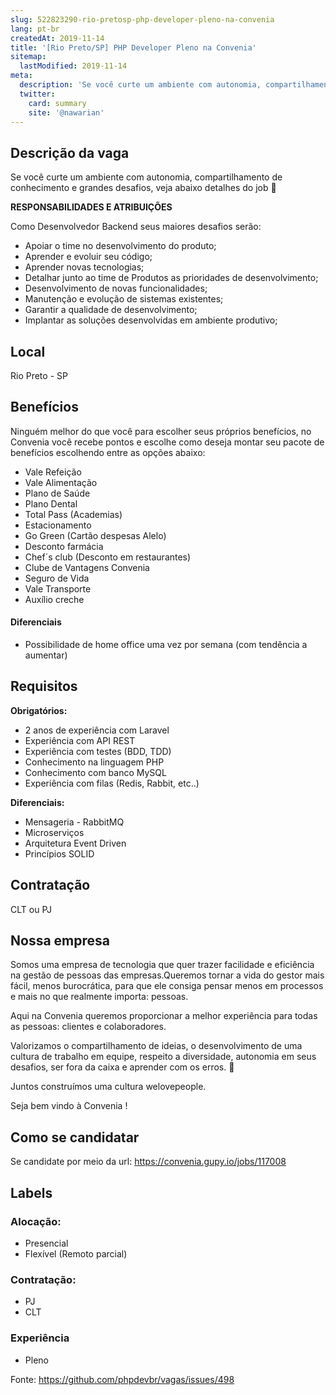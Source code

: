 ```yaml
---
slug: 522823290-rio-pretosp-php-developer-pleno-na-convenia
lang: pt-br
createdAt: 2019-11-14
title: '[Rio Preto/SP] PHP Developer Pleno na Convenia'
sitemap:
  lastModified: 2019-11-14
meta:
  description: 'Se você curte um ambiente com autonomia, compartilhamento de conhecimento e grandes desafios, veja abaixo detalhes do job 👀 **RESPONSABILIDADES E ATRIBUIÇÕES** Como Desenvolvedor Backend seus maiores desafios serão: - Apoiar o time no desenvolvimento do produto; - Aprender e evoluir seu código; - Aprender novas tecnologias; - Detalhar junto ao time de Produtos as prioridades de desenvolvimento; - Desenvolvimento de novas funcionalidades; - Manutenção e evolução de sistemas existentes; - Garantir a qualidade de desenvolvimento; - Implantar as soluções desenvolvidas em ambiente produtivo;'
  twitter:
    card: summary
    site: '@nawarian'
---
```


<!--
==================================================
POR FAVOR, SÓ POSTE SE A VAGA FOR PARA DESENVOLVEDOR(A) PHP!

Não faça distinção de gênero no titulo da vaga.

Use: "PHP Developer" ao invés de "Desenvolvedor PHP" \o/

Exemplo: `[São Paulo/SP] PHP Developer na Nome da Empresa`

Evite fugir do padrão, isso só dá trabalho aos administradores,
pois os títulos são padronizados.
==================================================
-->

## Descrição da vaga

Se você curte um ambiente com autonomia, compartilhamento de conhecimento e grandes desafios, veja abaixo detalhes do job 👀

**RESPONSABILIDADES E ATRIBUIÇÕES**

Como Desenvolvedor Backend seus maiores desafios serão:

- Apoiar o time no desenvolvimento do produto;
- Aprender e evoluir seu código;
- Aprender novas tecnologias;
- Detalhar junto ao time de Produtos as prioridades de desenvolvimento;
- Desenvolvimento de novas funcionalidades;
- Manutenção e evolução de sistemas existentes;
- Garantir a qualidade de desenvolvimento;
- Implantar as soluções desenvolvidas em ambiente produtivo;

## Local

Rio Preto - SP

## Benefícios

Ninguém melhor do que você para escolher seus próprios benefícios, no Convenia você recebe pontos e escolhe como deseja montar seu pacote de benefícios escolhendo entre as opções abaixo:

- Vale Refeição
- Vale Alimentação
- Plano de Saúde
- Plano Dental
- Total Pass (Academias)
- Estacionamento
- Go Green (Cartão despesas Alelo)
- Desconto farmácia
- Chef´s club (Desconto em restaurantes)
- Clube de Vantagens Convenia
- Seguro de Vida
- Vale Transporte
- Auxílio creche

#### Diferenciais

- Possibilidade de home office uma vez por semana (com tendência a aumentar)

## Requisitos

**Obrigatórios:**

- 2 anos de experiência com Laravel
- Experiência com API REST
- Experiência com testes (BDD, TDD)
- Conhecimento na linguagem PHP
- Conhecimento com banco MySQL
- Experiência com filas (Redis, Rabbit, etc..)

**Diferenciais:**

- Mensageria - RabbitMQ
- Microserviços
- Arquitetura Event Driven
- Princípios SOLID

## Contratação

CLT ou PJ

## Nossa empresa

Somos uma empresa de tecnologia que quer trazer facilidade e eficiência na gestão de pessoas das empresas.Queremos tornar a vida do gestor mais fácil, menos burocrática, para que ele consiga pensar menos em processos e mais no que realmente importa: pessoas. 

Aqui na Convenia queremos proporcionar a melhor experiência para todas as pessoas: clientes e colaboradores.

﻿Valorizamos o compartilhamento de ideias, o desenvolvimento de uma cultura de trabalho em equipe, respeito a diversidade, autonomia em seus desafios, ser fora da caixa e aprender com os erros. :muscle:

Juntos construímos uma cultura welovepeople.

Seja bem vindo à Convenia !

## Como se candidatar

Se candidate por meio da url: https://convenia.gupy.io/jobs/117008

## Labels

<!-- Escolha abaixo, apague as que não fizerem sentido: -->
### Alocação:
- Presencial
- Flexível (Remoto parcial)

### Contratação:
- PJ
- CLT

### Experiência
- Pleno

Fonte: https://github.com/phpdevbr/vagas/issues/498